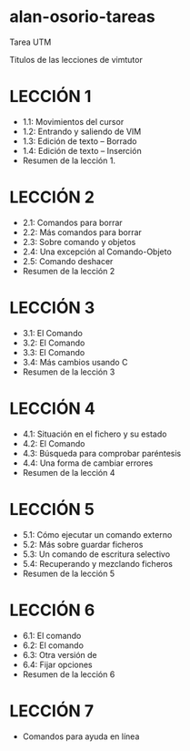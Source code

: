 # alan-osorio-tareas
Tarea UTM

Titulos de las lecciones de vimtutor

# LECCIÓN 1

- 1.1: Movimientos del cursor
- 1.2: Entrando y saliendo de VIM
- 1.3: Edición de texto – Borrado
- 1.4: Edición de texto – Inserción
- Resumen de la lección 1.

# LECCIÓN 2

- 2.1: Comandos para borrar
- 2.2: Más comandos para borrar
- 2.3: Sobre comando y objetos
- 2.4: Una excepción al Comando-Objeto
- 2.5: Comando deshacer
- Resumen de la lección 2

# LECCIÓN 3

- 3.1: El Comando <PUT>
- 3.2: El Comando <REPLACE>
- 3.3: El Comando <CHANGE>
- 3.4: Más cambios usando C
- Resumen de la lección 3

# LECCIÓN 4

- 4.1: Situación en el fichero y su estado
- 4.2: El Comando <SEARCH>
- 4.3: Búsqueda para comprobar paréntesis
- 4.4: Una forma de cambiar errores
- Resumen de la lección 4

# LECCIÓN 5

- 5.1: Cómo ejecutar un comando externo 
- 5.2: Más sobre guardar ficheros
- 5.3: Un comando de escritura selectivo
- 5.4: Recuperando y mezclando ficheros
- Resumen de la lección 5

# LECCIÓN 6

- 6.1: El comando <OPEN>
- 6.2: El comando <APPEND>
- 6.3: Otra versión de <REPLACE>
- 6.4: Fijar opciones
- Resumen de la lección 6
  
  
# LECCIÓN 7

- Comandos para ayuda en línea





